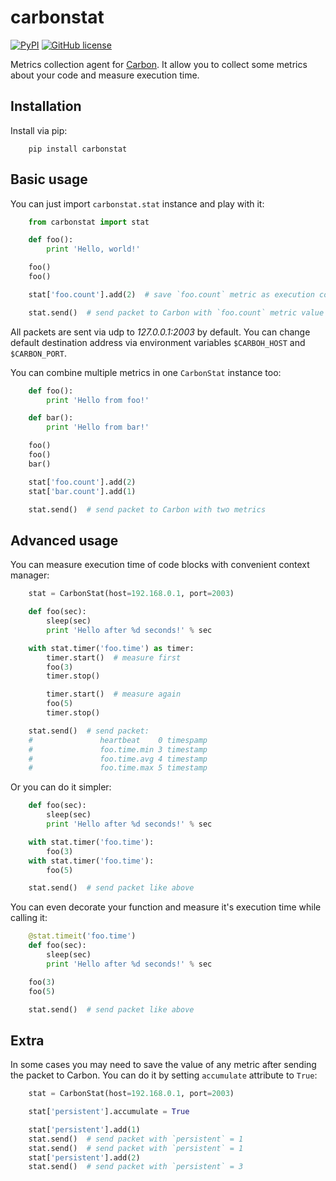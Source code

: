 carbonstat
==========
[![PyPI](https://img.shields.io/pypi/dm/carbonstat.svg)](https://pypi.python.org/pypi/carbonstat)
[![GitHub license](https://img.shields.io/badge/license-MIT-blue.svg)](https://raw.githubusercontent.com/Fatal1ty/carbonstat/master/LICENSE)

Metrics collection agent for [Carbon](https://github.com/graphite-project/carbon). It allow you to collect some metrics about your code and measure execution time.


Installation
------------

Install via pip:

```
    pip install carbonstat
```

Basic usage
-----------

You can just import `carbonstat.stat` instance and play with it:


```python
    from carbonstat import stat

    def foo():
        print 'Hello, world!'

    foo()
    foo()

    stat['foo.count'].add(2)  # save `foo.count` metric as execution counter

    stat.send()  # send packet to Carbon with `foo.count` metric value
```

All packets are sent via udp to *127.0.0.1:2003* by default. You can change default destination address via environment variables `$CARBOH_HOST` and `$CARBON_PORT`.

You can combine multiple metrics in one `CarbonStat` instance too:

```python
    def foo():
        print 'Hello from foo!'

    def bar():
        print 'Hello from bar!'

    foo()
    foo()
    bar()

    stat['foo.count'].add(2)
    stat['bar.count'].add(1)

    stat.send()  # send packet to Carbon with two metrics
```

Advanced usage
--------------

You can measure execution time of code blocks with convenient context manager:

```python
    stat = CarbonStat(host=192.168.0.1, port=2003)

    def foo(sec):
        sleep(sec)
        print 'Hello after %d seconds!' % sec

    with stat.timer('foo.time') as timer:
        timer.start()  # measure first
        foo(3)
        timer.stop()

        timer.start()  # measure again
        foo(5)
        timer.stop()

    stat.send()  # send packet:
    #               heartbeat    0 timespamp
    #               foo.time.min 3 timestamp
    #               foo.time.avg 4 timestamp
    #               foo.time.max 5 timestamp
```


Or you can do it simpler:

```python
    def foo(sec):
        sleep(sec)
        print 'Hello after %d seconds!' % sec

    with stat.timer('foo.time'):
        foo(3)
    with stat.timer('foo.time'):
        foo(5)

    stat.send()  # send packet like above
```

You can even decorate your function and measure it's execution time while calling it:

```python
    @stat.timeit('foo.time')
    def foo(sec):
        sleep(sec)
        print 'Hello after %d seconds!' % sec

    foo(3)
    foo(5)

    stat.send()  # send packet like above
```

Extra
-----

In some cases you may need to save the value of any metric after sending the packet to Carbon. You can do it by setting `accumulate` attribute to `True`:

```python
    stat = CarbonStat(host=192.168.0.1, port=2003)

    stat['persistent'].accumulate = True

    stat['persistent'].add(1)
    stat.send()  # send packet with `persistent` = 1
    stat.send()  # send packet with `persistent` = 1
    stat['persistent'].add(2)
    stat.send()  # send packet with `persistent` = 3
```

